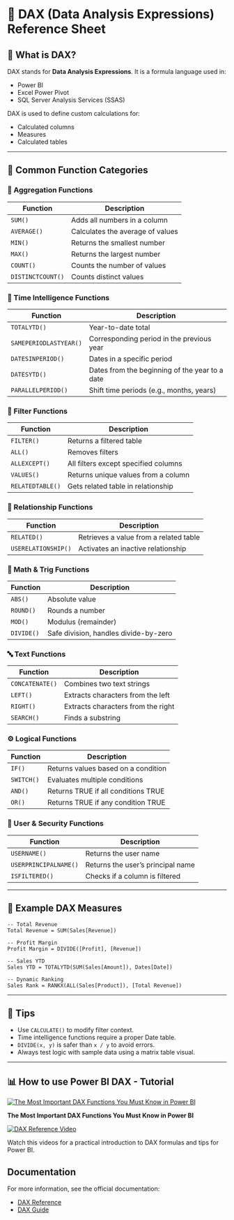 
# 📘 DAX (Data Analysis Expressions) Reference Sheet

## 🔹 What is DAX?

DAX stands for **Data Analysis Expressions**. It is a formula language used in:
- Power BI
- Excel Power Pivot
- SQL Server Analysis Services (SSAS)

DAX is used to define custom calculations for:
- Calculated columns
- Measures
- Calculated tables

---

## 🔹 Common Function Categories

### 🧮 Aggregation Functions
| Function     | Description                            |
|--------------|----------------------------------------|
| `SUM()`      | Adds all numbers in a column           |
| `AVERAGE()`  | Calculates the average of values       |
| `MIN()`      | Returns the smallest number            |
| `MAX()`      | Returns the largest number             |
| `COUNT()`    | Counts the number of values            |
| `DISTINCTCOUNT()` | Counts distinct values           |

### 📅 Time Intelligence Functions
| Function               | Description                                         |
|------------------------|-----------------------------------------------------|
| `TOTALYTD()`           | Year-to-date total                                  |
| `SAMEPERIODLASTYEAR()` | Corresponding period in the previous year          |
| `DATESINPERIOD()`      | Dates in a specific period                          |
| `DATESYTD()`           | Dates from the beginning of the year to a date      |
| `PARALLELPERIOD()`     | Shift time periods (e.g., months, years)            |

### 🔄 Filter Functions
| Function        | Description                                      |
|------------------|--------------------------------------------------|
| `FILTER()`       | Returns a filtered table                        |
| `ALL()`          | Removes filters                                 |
| `ALLEXCEPT()`    | All filters except specified columns            |
| `VALUES()`       | Returns unique values from a column             |
| `RELATEDTABLE()` | Gets related table in relationship              |

### 🔗 Relationship Functions
| Function     | Description                              |
|--------------|------------------------------------------|
| `RELATED()`  | Retrieves a value from a related table   |
| `USERELATIONSHIP()` | Activates an inactive relationship  |

### 🔢 Math & Trig Functions
| Function    | Description                                |
|-------------|--------------------------------------------|
| `ABS()`     | Absolute value                             |
| `ROUND()`   | Rounds a number                            |
| `MOD()`     | Modulus (remainder)                        |
| `DIVIDE()`  | Safe division, handles divide-by-zero      |

### 🔤 Text Functions
| Function        | Description                           |
|------------------|---------------------------------------|
| `CONCATENATE()`  | Combines two text strings             |
| `LEFT()`         | Extracts characters from the left     |
| `RIGHT()`        | Extracts characters from the right    |
| `SEARCH()`       | Finds a substring                     |

### ⚙️ Logical Functions
| Function    | Description                          |
|-------------|--------------------------------------|
| `IF()`      | Returns values based on a condition |
| `SWITCH()`  | Evaluates multiple conditions        |
| `AND()`     | Returns TRUE if all conditions TRUE  |
| `OR()`      | Returns TRUE if any condition TRUE   |

### 👤 User & Security Functions
| Function           | Description                                 |
|--------------------|---------------------------------------------|
| `USERNAME()`        | Returns the user name                      |
| `USERPRINCIPALNAME()` | Returns the user’s principal name         |
| `ISFILTERED()`       | Checks if a column is filtered            |

---

## 🔹 Example DAX Measures

```dax
-- Total Revenue
Total Revenue = SUM(Sales[Revenue])

-- Profit Margin
Profit Margin = DIVIDE([Profit], [Revenue])

-- Sales YTD
Sales YTD = TOTALYTD(SUM(Sales[Amount]), Dates[Date])

-- Dynamic Ranking
Sales Rank = RANKX(ALL(Sales[Product]), [Total Revenue])
```

---

## 🔹 Tips
- Use `CALCULATE()` to modify filter context.
- Time intelligence functions require a proper Date table.
- `DIVIDE(x, y)` is safer than `x / y` to avoid errors.
- Always test logic with sample data using a matrix table visual.

---

## 📊 How to use Power BI DAX - Tutorial



[![The Most Important DAX Functions You Must Know in Power BI](https://img.youtube.com/vi/VfeX33w0K9M/0.jpg)](https://www.youtube.com/watch?v=VfeX33w0K9M)

**The Most Important DAX Functions You Must Know in Power BI**



[![DAX Reference Video](https://img.youtube.com/vi/waG_JhBgUpM/0.jpg)](https://www.youtube.com/watch?v=waG_JhBgUpM)

Watch this videos for a practical introduction to DAX formulas and tips for Power BI.

## Documentation

For more information, see the official documentation:  
- [DAX Reference](https://learn.microsoft.com/en-us/dax/)  
- [DAX Guide](https://dax.guide)

